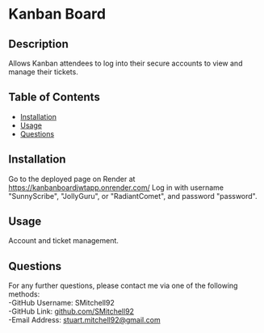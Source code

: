 # Kanban Board


## Description

Allows Kanban attendees to log into their secure accounts to view and manage their tickets.

## Table of Contents

- [Installation](#installation)
- [Usage](#usage)
- [Questions](#questions)

## Installation

Go to the deployed page on Render at https://kanbanboardjwtapp.onrender.com/
Log in with username "SunnyScribe", "JollyGuru", or "RadiantComet", and password "password".

## Usage

Account and ticket management.

## Questions

For any further questions, please contact me via one of the following methods: <br/>
-GitHub Username: SMitchell92  <br/>
-GitHub Link: [github.com/SMitchell92](github.com/SMitchell92) <br/>
-Email Address: stuart.mitchell92@gmail.com  <br/>
